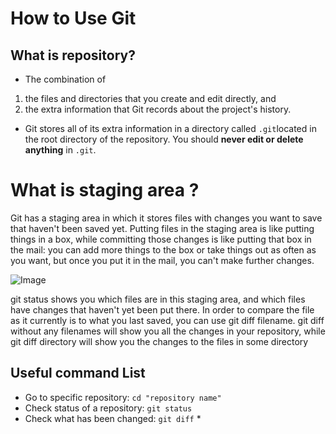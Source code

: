 # **How to Use Git**

## What is repository?
* The combination of  
1. the files and directories that you create and edit directly, and 
2. the extra information that Git records about the project's history. 
*  Git stores all of its extra information in a directory called `.git`located in the root directory of the repository. You should **never edit or delete anything** in  `.git`.


# What is staging area ? 
Git has a staging area in which it stores files with changes you want to save that haven't been saved yet. Putting files in the staging area is like putting things in a box, while committing those changes is like putting that box in the mail: you can add more things to the box or take things out as often as you want, but once you put it in the mail, you can't make further changes.


![Image](https://s3.amazonaws.com/assets.datacamp.com/production/course_5355/datasets/staging-area.png)

git status shows you which files are in this staging area, and which files have changes that haven't yet been put there. In order to compare the file as it currently is to what you last saved, you can use git diff filename. git diff without any filenames will show you all the changes in your repository, while git diff directory will show you the changes to the files in some directory

## Useful command List 
* Go  to specific repository: `cd "repository name"` 
* Check status of a repository: `git status`
* Check what has been changed: `git diff`
                              * 


